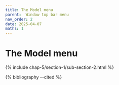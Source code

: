 ```yaml
---
title: The Model menu
parent:  Window top bar menu
nav_order: 2
date: 2025-04-07
maths: 1
---
```


# The Model menu

{% include chap-5/section-1/sub-section-2.html %}

{% bibliography --cited %}

